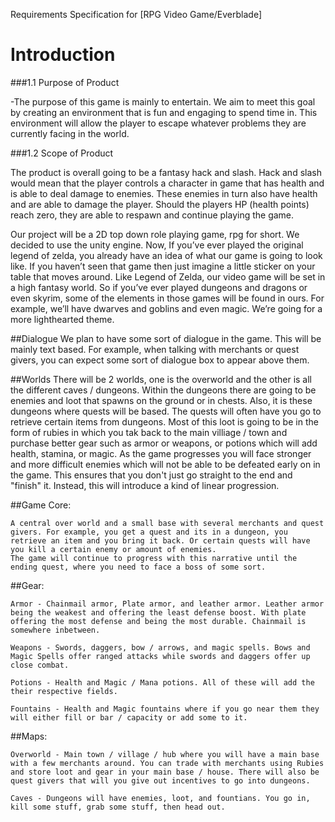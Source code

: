 Requirements Specification for [RPG Video Game/Everblade]

<h1>Introduction</h1>

###1.1 Purpose of Product

-The purpose of this game is mainly to entertain. We aim to meet this goal by creating an environment that is fun and engaging to spend time in. This environment will allow the player to escape whatever problems they are currently facing in the world.

###1.2 Scope of Product

The product is overall going to be a fantasy hack and slash. Hack and slash would mean that the player controls a character in game that has health and is able to deal damage to enemies. These enemies in turn also have health and are able to damage the player. Should the players HP (health points) reach zero, they are able to respawn and continue playing the game.



Our project will be a 2D top down role playing game, rpg for short.  We decided to use the unity engine. Now, If you’ve ever played the original legend of zelda, you already have an idea of what our game is 
going to look like. If you haven’t seen that game then just imagine a little sticker on your table that moves around. Like Legend of Zelda, our video game will be set in a high fantasy world. 
So if you’ve ever played dungeons and dragons or even skyrim, some of the elements in those games will be found in ours. For example, we’ll have dwarves and goblins and even magic. 
We’re going for a more lighthearted theme.


##Dialogue
We plan to have some sort of dialogue in the game. This will be mainly text based. For example, when talking with merchants or quest givers, you can expect some sort of dialogue box to appear above them.


##Worlds
There will be 2 worlds, one is the overworld and the other is all the different caves / dungeons. Within the dungeons there are going to be enemies and loot that spawns on the ground or in chests. Also, it is these dungeons
where quests will be based. The quests will often have you go to retrieve certain items from dungeons.
Most of this loot is going to be in the form of rubies in which you tak back to the main villiage / town and purchase better gear such as armor or weapons, or potions which will add health, stamina, or magic. 
As the game progresses you will face stronger and more difficult enemies which will not be able to be defeated early on in the game. This ensures that you don't just go straight to the end and "finish" it. Instead,
this will introduce a kind of linear progression.




##Game Core:
    
    A central over world and a small base with several merchants and quest givers. For example, you get a quest and its in a dungeon, you retrieve an item and you bring it back. Or certain quests will have
    you kill a certain enemy or amount of enemies. 
    The game will continue to progress with this narrative until the ending quest, where you need to face a boss of some sort. 



##Gear:
    
    Armor - Chainmail armor, Plate armor, and leather armor. Leather armor being the weakest and offering the least defense boost. With plate offering the most defense and being the most durable. Chainmail is somewhere inbetween.

    Weapons - Swords, daggers, bow / arrows, and magic spells. Bows and Magic Spells offer ranged attacks while swords and daggers offer up close combat.
    
    Potions - Health and Magic / Mana potions. All of these will add the their respective fields. 
    
    Fountains - Health and Magic fountains where if you go near them they will either fill or bar / capacity or add some to it.
    
##Maps:
    
    Overworld - Main town / village / hub where you will have a main base with a few merchants around. You can trade with merchants using Rubies and store loot and gear in your main base / house. There will also be quest givers that will you give out incentives to go into dungeons.
    
    Caves - Dungeons will have enemies, loot, and fountians. You go in, kill some stuff, grab some stuff, then head out.